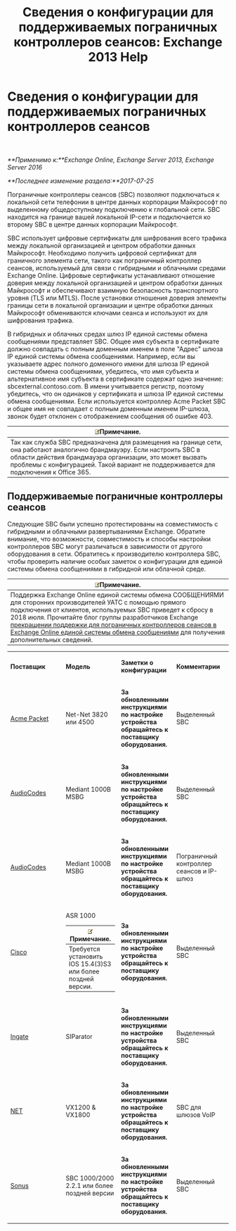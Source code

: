 ﻿---
title: 'Сведения о конфигурации для поддерживаемых пограничных контроллеров сеансов: Exchange 2013 Help'
TOCTitle: Сведения о конфигурации для поддерживаемых пограничных контроллеров сеансов
ms:assetid: d161f94a-a243-4294-93b3-2bf1dc17b59f
ms:mtpsurl: https://technet.microsoft.com/ru-ru/library/JJ673565(v=EXCHG.150)
ms:contentKeyID: 50556477
ms.date: 05/22/2018
mtps_version: v=EXCHG.150
ms.translationtype: MT
---

# Сведения о конфигурации для поддерживаемых пограничных контроллеров сеансов

 

_**Применимо к:**Exchange Online, Exchange Server 2013, Exchange Server 2016_

_**Последнее изменение раздела:**2017-07-25_

Пограничные контроллеры сеансов (SBC) позволяют подключаться к локальной сети телефонии в центре данных корпорации Майкрософт по выделенному общедоступному подключению к глобальной сети. SBC находится на границе вашей локальной IP-сети и подключается ко второму SBC в центре данных корпорации Майкрософт.

SBC использует цифровые сертификаты для шифрования всего трафика между локальной организацией и центром обработки данных Майкрософт. Необходимо получить цифровой сертификат для граничного элемента сети, такого как пограничный контроллер сеансов, используемый для связи с гибридными и облачными средами Exchange Online. Цифровые сертификаты устанавливают отношение доверия между локальной организацией и центром обработки данных Майкрософт и обеспечивают взаимную безопасность транспортного уровня (TLS или MTLS). После установки отношения доверия элементы границы сети в локальной организации и центре обработки данных Майкрософт обмениваются ключами сеанса и используют их для шифрования трафика.

В гибридных и облачных средах шлюз IP единой системы обмена сообщениями представляет SBC. Общее имя субъекта в сертификате должно совпадать с полным доменным именем в поле "Адрес" шлюза IP единой системы обмена сообщениями. Например, если вы указываете адрес полного доменного имени для шлюза IP единой системы обмена сообщениями, убедитесь, что имя субъекта и альтернативное имя субъекта в сертификате содержат одно значение: sbcexternal.contoso.com. В имени учитывается регистр, поэтому убедитесь, что он одинаков у сертификата и шлюза IP единой системы обмена сообщениями. Если используется контроллер Acme Packet SBC и общее имя не совпадает с полным доменным именем IP-шлюза, звонок будет отклонен с отображением сообщения об ошибке 403.

<table>
<thead>
<tr class="header">
<th><img src="images/JJ126620.note(EXCHG.150).gif" title="Примечание" alt="Примечание" />Примечание.</th>
</tr>
</thead>
<tbody>
<tr class="odd">
<td>Так как служба SBC предназначена для размещения на границе сети, она работают аналогично брандмауэру. Если настроить SBC в области действия брандмауэра организации, это может вызвать проблемы с конфигурацией. Такой вариант не поддерживается для подключения к Office 365.</td>
</tr>
</tbody>
</table>


## Поддерживаемые пограничные контроллеры сеансов

Следующие SBC были успешно протестированы на совместимость с гибридными и облачными развертываниями Exchange. Обратите внимание, что возможности, совместимость и способы настройки контроллеров SBC могут различаться в зависимости от другого оборудования в сети. Обратитесь к производителю контроллера SBC, чтобы проверить наличие особых заметок о конфигурации для единой системы обмена сообщениями в гибридной или облачной среде.

<table>
<thead>
<tr class="header">
<th><img src="images/JJ126620.note(EXCHG.150).gif" title="Примечание" alt="Примечание" />Примечание.</th>
</tr>
</thead>
<tbody>
<tr class="odd">
<td>Поддержка Exchange Online единой системы обмена СООБЩЕНИЯМИ для сторонних производителей УАТС с помощью прямого подключения от клиентов, используемых SBC приведет к сбросу в 2018 июля. Прочитайте блог группы разработчиков Exchange <a href="https://blogs.technet.microsoft.com/exchange/2017/07/18/discontinuation-of-support-for-session-border-controllers-in-exchange-online-unified-messaging/">прекращении поддержки для пограничных контроллеров сеансов в Exchange Online единой системы обмена сообщениями</a> для получения дополнительных сведений.</td>
</tr>
</tbody>
</table>



<table>
<colgroup>
<col style="width: 25%" />
<col style="width: 25%" />
<col style="width: 25%" />
<col style="width: 25%" />
</colgroup>
<tbody>
<tr class="odd">
<td><p><strong>Поставщик</strong></p></td>
<td><p><strong>Модель</strong></p></td>
<td><p><strong>Заметки о конфигурации</strong></p></td>
<td><p><strong>Комментарии</strong></p></td>
</tr>
<tr class="even">
<td><p><a href="http://www.acmepacket.com">Acme Packet</a></p></td>
<td><p>Net-Net 3820 или 4500</p></td>
<td><p><strong>За обновленными инструкциями по настройке устройства обращайтесь к поставщику оборудования.</strong></p></td>
<td><p>Выделенный SBC</p></td>
</tr>
<tr class="odd">
<td><p><a href="https://www.audiocodes.com">AudioCodes</a></p></td>
<td><p>Mediant 1000B MSBG</p></td>
<td><p><strong>За обновленными инструкциями по настройке устройства обращайтесь к поставщику оборудования.</strong></p></td>
<td><p>Выделенный SBC</p></td>
</tr>
<tr class="even">
<td><p><a href="https://www.audiocodes.com">AudioCodes</a></p></td>
<td><p>Mediant 1000B MSBG</p></td>
<td><p><strong>За обновленными инструкциями по настройке устройства обращайтесь к поставщику оборудования.</strong></p></td>
<td><p>Пограничный контроллер сеансов и IP-шлюз</p></td>
</tr>
<tr class="odd">
<td><p><a href="https://www.cisco.com/c/dam/en/us/solutions/collateral/enterprise-networks/unified-access/cube-asr-release-10-0.pdf">Cisco</a></p></td>
<td><p>ASR 1000</p>
<table>
<thead>
<tr class="header">
<th><img src="images/JJ126620.note(EXCHG.150).gif" title="Примечание" alt="Примечание" />Примечание.</th>
</tr>
</thead>
<tbody>
<tr class="odd">
<td>Требуется установить IOS 15.4(3)S3 или более поздней версии.</td>
</tr>
</tbody>
</table>

</td>
<td><p><strong>За обновленными инструкциями по настройке устройства обращайтесь к поставщику оборудования.</strong></p></td>
<td><p>Выделенный SBC</p></td>
</tr>
<tr class="even">
<td><p><a href="https://www.ingate.com/">Ingate</a></p></td>
<td><p>SIParator</p></td>
<td><p><strong>За обновленными инструкциями по настройке устройства обращайтесь к поставщику оборудования.</strong></p></td>
<td><p>Выделенный SBC</p></td>
</tr>
<tr class="odd">
<td><p><a href="http://www.net.com">NET</a></p></td>
<td><p>VX1200 &amp; VX1800</p></td>
<td><p><strong>За обновленными инструкциями по настройке устройства обращайтесь к поставщику оборудования.</strong></p></td>
<td><p>SBC для шлюзов VoIP</p></td>
</tr>
<tr class="even">
<td><p><a href="http://www.sonus.net/">Sonus</a></p></td>
<td><p>SBC 1000/2000 2.2.1 или более поздней версии</p></td>
<td><p><strong>За обновленными инструкциями по настройке устройства обращайтесь к поставщику оборудования.</strong></p></td>
<td><p>Выделенный SBC</p></td>
</tr>
</tbody>
</table>


